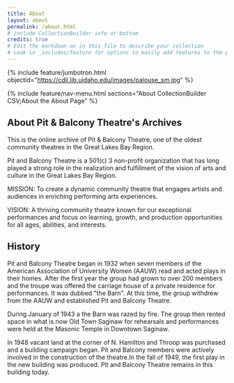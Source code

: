 ```yaml
---
title: About
layout: about
permalink: /about.html
# include CollectionBuilder info at bottom
credits: true
# Edit the markdown on in this file to describe your collection
# Look in _includes/feature for options to easily add features to the page
---
```


{% include feature/jumbotron.html objectid="https://cdil.lib.uidaho.edu/images/palouse_sm.jpg" %} 

{% include feature/nav-menu.html sections="About CollectionBuilder CSV;About the About Page" %}

## About Pit & Balcony Theatre's Archives

This is the online archive of Pit & Balcony Theatre, one of the oldest community theatres in the Great Lakes Bay Region.

Pit and Balcony Theatre is a 501(c) 3 non-profit organization that has long played a strong role in the realization and fulfillment of the vision of arts and culture in the Great Lakes Bay Region.

MISSION: To create a dynamic community theatre that engages artists and audiences in enriching performing arts experiences.

VISION: A thriving community theatre known for our exceptional performances and focus on learning, growth, and production opportunities for all ages, abilities, and interests.

## History
Pit and Balcony Theatre began in 1932 when seven members of the American Association of University Women (AAUW) read and acted plays in their homes. After the first year the group had grown to over 200 members and the troupe was offered the carriage house of a private residence for performances. It was dubbed "the Barn". At this time, the group withdrew from the AAUW and established Pit and Balcony Theatre.

During January of 1943 a the Barn was razed by fire. The group then rented space in what is now Old Town Saginaw for rehearsals and performances were held at the Masonic Temple in Downtown Saginaw.

In 1948 vacant land at the corner of N. Hamilton and Throop was purchased and a building campaign began. Pit and Balcony members were actively involved in the construction of the theatre.In the fall of 1949, the first play in the new building was produced. Pit and Balcony Theatre remains in this building today.
